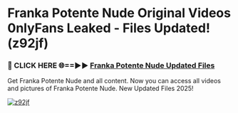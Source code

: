 # Franka Potente Nude Original Videos 0nlyFans Leaked - Files Updated! (z92jf)

<h3>🔴 CLICK HERE 🌐==►► <a href="https://tinyurl.com/y5r63du9" rel="nofollow">Franka Potente Nude Updated Files</a></h3>

Get Franka Potente Nude and all content. Now you can access all videos and pictures of Franka Potente Nude. New Updated Files 2025!

[![z92jf](https://i.imgur.com/UVo9nyh.gif)](https://tinyurl.com/y5r63du9)